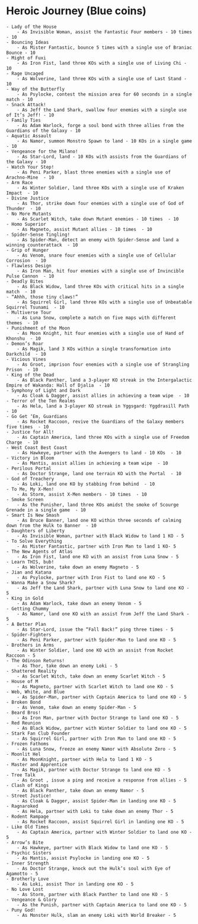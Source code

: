 # Heroic Journey (Blue coins)
	- Lady of the House
		- As Invisible Woman, assist the Fantastic Four members - 10 times - 10
	- Bouncing Ideas
		- As Mister Fantastic, bounce 5 times with a single use of Braniac Bounce - 10
	- Might of Fuxi
		- As Iron Fist, land three KOs with a single use of Living Chi - 10
	- Rage Uncaged
		- As Wolverine, land three KOs with a single use of Last Stand - 10
	- Way of the Butterfly
        - As Psylocke, contest the mission area for 60 seconds in a single match - 10
	- Snack Attack!
        - As Jeff the Land Shark, swallow four enemies with a single use of It’s Jeff! - 10
	- Family Ties
        - As Adam Warlock, forge a soul bond with three allies from the Guardians of the Galaxy - 10
	- Aquatic Assault
		- As Namor, summon Monstro Spawn to land - 10 KOs in a single game - 10
	- Vengeance for the Milano!
        - As Star-Lord, land - 10 KOs with assists from the Guardians of the Galaxy - 10
	- Watch Your Step!
		- As Peni Parker, blast three enemies with a single use of Arachno-Mine  - 10
	- Arm Race
        - As Winter Soldier, land three KOs with a single use of Kraken Impact  - 10
	- Divine Justice
        - As Thor, strike down four enemies with a single use of God of Thunder  - 10
	- No More Mutants
        - As Scarlet Witch, take down Mutant enemies - 10 times  - 10
	- Homo Superior
        - As Magneto, assist Mutant allies - 10 times  - 10
	- Spider-Sense Tingling!
        - As Spider-Man, detect an enemy with Spider-Sense and land a winning counterattack  - 10
	- Grip of Hunger
        - As Venom, snare four enemies with a single use of Cellular Corrosion  - 10
	- Flawless Design
        - As Iron Man, hit four enemies with a single use of Invincible Pulse Cannon  - 10
	- Deadly Bites
        - As Black Widow, land three KOs with critical hits in a single match  - 10
	- “Ahhh, those tiny claws!”
        - As Squirrel Girl, land three KOs with a single use of Unbeatable Squirrel Tsunami  - 10
	- Multiverse Tour
        - As Luna Snow, complete a match on five maps with different themes  - 10
	- Punishment of the Moon
        - As Moon Knight, hit four enemies with a single use of Hand of Khonshu  - 10
	- Demon’s Roar
        - As Magik, land 3 KOs within a single transformation into Darkchild  - 10
	- Vicious Vines
        - As Groot, imprison four enemies with a single use of Strangling Prison  - 10
	- King of the Dead
        - As Black Panther, land a 3-player KO streak in the Intergalactic Empire of Wakanda: Hall of Djalia  - 10
	- Symphony of Light and Dark
        - As Cloak & Dagger, assist allies in achieving a team wipe  - 10
	- Terror of the Ten Realms
        - As Hela, land a 3-player KO streak in Yggsgard: Yggdrasill Path  - 10
	- Go Get ‘Em, Guardians
        - As Rocket Raccoon, revive the Guardians of the Galaxy members five times  - 10
	- Justice for All!
        - As Captain America, land three KOs with a single use of Freedom Charge  - 10
	- West Coast Best Coast
		- As Hawkeye, partner with the Avengers to land - 10 KOs  - 10
	- Victory in Bloom
        - As Mantis, assist allies in achieving a team wipe  - 10
	- Perilous Portal
        - As Doctor Strange, land one terrain KO with the Portal  - 10
	- God of Treachery
        - As Loki, land one KO by stabbing from behind  - 10
	- To Me, My X-Men!
        - As Storm, assist X-Men members - 10 times  - 10
	- Smoke Screen
        - As the Punisher, land three KOs amidst the smoke of Scourge Grenade in a single game  - 10
	- Smart Is New Smash
        - As Bruce Banner, land one KO within three seconds of calming down from the Hulk to Banner  - 10
	- Daughters of Liberty
		- As Invisible Woman, partner with Black Widow to land 1 KO - 5
	- To Solve Everything
		- As Mister Fantastic, partner with Iron Man to land 1 KO- 5
	- The New Agents of Atlas
        - As Iron Fist, land one KO with an assist from Luna Snow - 5
	- Learn THIS, bub!
        - As Wolverine, take down an enemy Magneto - 5
	- Jian and Katana
        - As Psylocke, partner with Iron Fist to land one KO - 5
	- Wanna Make a Snow Shark?
        - As Jeff the Land Shark, partner with Luna Snow to land one KO - 5
	- King in Gold
        - As Adam Warlock, take down an enemy Venom - 5
	- Getting Chummy
        - As Namor, land one KO with an assist from Jeff the Land Shark - 5
	- A Better Plan
        - As Star-Lord, issue the “Fall Back!” ping three times - 5
	- Spider-Fighters
        - As Peni Parker, partner with Spider-Man to land one KO - 5
	- Brothers in Arms
        - As Winter Soldier, land one KO with an assist from Rocket Raccoon - 5
	- The Odinson Returns!
        - As Thor, take down an enemy Loki - 5
	- Shattered Reality
        - As Scarlet Witch, take down an enemy Scarlet Witch - 5
	- House of M
        - As Magneto, partner with Scarlet Witch to land one KO - 5
	- Web, White, and Blue
        - As Spider-Man, partner with Captain America to land one KO - 5
	- Broken Bond
        - As Venom, take down an enemy Spider-Man - 5
	- Beard Bros!
        - As Iron Man, partner with Doctor Strange to land one KO - 5
	- Red Reunion
        - As Black Widow, partner with Winter Soldier to land one KO - 5
	- Stark Fan Club Founder
        - As Squirrel Girl, partner with Iron Man to land one KO - 5
	- Frozen Fathoms
        - As Luna Snow, freeze an enemy Namor with Absolute Zero - 5
	- Moonlit Hel
        - As MoonKnight, partner with Hela to land 1 KO - 5
	- Master and Apprentice
        - As Magik, partner with Doctor Strange to land one KO - 5
	- Tree Talk
        - As Groot , issue a ping and receive a response from allies - 5
	- Clash of Kings
        - As Black Panther, take down an enemy Namor - 5
	- Street Justice!
        - As Cloak & Dagger, assist Spider-Man in landing one KO - 5
	- Ragnaroked
        - As Hela, partner with Loki to take down an enemy Thor - 5
	- Rodent Rampage
        - As Rocket Raccoon, assist Squirrel Girl in landing one KO - 5
	- Like Old Times
        - As Captain America, partner with Winter Soldier to land one KO - 5
	- Arrow’s Bite
        - As Hawkeye, partner with Black Widow to land one KO - 5
	- Psychic Sisters
        - As Mantis, assist Psylocke in landing one KO - 5
	- Inner Strength
        - As Doctor Strange, knock out the Hulk’s soul with Eye of Agamotto - 5
	- Brotherly Love
        - As Loki, assist Thor in landing one KO - 5
	- No Love Lost
        - As Storm, partner with Black Panther to land one KO - 5
	- Vengeance & Glory
        - As the Punish, partner with Captain America to land one KO - 5
	- Puny God!
        - As Monster Hulk, slam an enemy Loki with World Breaker - 5
